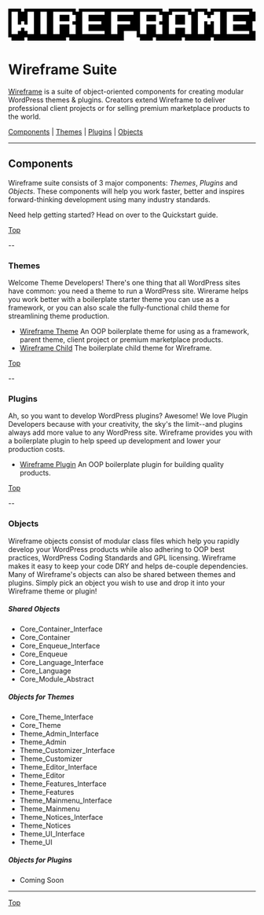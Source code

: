 ![Wireframe IDE](wireframe-branding/mixatheme-wireframe-logo-fill.gif)

# Wireframe Suite

[Wireframe](https://github.com/mixatheme/Wireframe) is a suite of object-oriented components for creating modular WordPress themes & plugins. Creators extend Wireframe to deliver professional client projects or for selling premium marketplace products to the world.

[Components](https://github.com/mixatheme/Wireframe#components) | 
[Themes](https://github.com/mixatheme/Wireframe#themes) | [Plugins](https://github.com/mixatheme/Wireframe#plugins) | [Objects](https://github.com/mixatheme/Wireframe#objects) 

---

## Components

Wireframe suite consists of 3 major components: *Themes*, *Plugins* and *Objects*. These components will help you work faster, better and inspires forward-thinking development using many industry standards.

Need help getting started? Head on over to the Quickstart guide.

[Top](https://github.com/mixatheme/Wireframe#wireframe-suite)

--

### Themes

Welcome Theme Developers! There's one thing that all WordPress sites have common: you need a theme to run a WordPress site. Wirerame helps you work better with a boilerplate starter theme you can use as a framework, or you can also scale the fully-functional child theme for streamlining theme production.

* [Wireframe Theme](https://github.com/mixatheme/wp-wireframe-theme) An OOP boilerplate theme for using as a framework, parent theme, client project or premium marketplace products.
* [Wireframe Child](https://github.com/mixatheme/wp-wireframe-child) The boilerplate child theme for Wireframe.

[Top](https://github.com/mixatheme/Wireframe#wireframe-suite)

--

### Plugins

Ah, so you want to develop WordPress plugins? Awesome! We love Plugin Developers because with your creativity, the sky's the limit--and plugins always add more value to any WordPress site. Wireframe provides you with a boilerplate plugin to help speed up development and lower your production costs.

* [Wireframe Plugin](https://github.com/mixatheme/wp-wireframe-plugin) An OOP boilerplate plugin for building quality products.

[Top](https://github.com/mixatheme/Wireframe#wireframe-suite)

--

### Objects

Wireframe objects consist of modular class files which help you rapidly develop your WordPress products while also adhering to OOP best practices, WordPress Coding Standards and GPL licensing. Wireframe makes it easy to keep your code DRY and helps de-couple dependencies. Many of Wireframe's objects can also be shared between themes and plugins. Simply pick an object you wish to use and drop it into your Wireframe theme or plugin!

##### Shared Objects

* Core_Container_Interface
* Core_Container
* Core_Enqueue_Interface
* Core_Enqueue
* Core_Language_Interface
* Core_Language
* Core_Module_Abstract

##### Objects for Themes

* Core_Theme_Interface
* Core_Theme
* Theme_Admin_Interface
* Theme_Admin
* Theme_Customizer_Interface
* Theme_Customizer
* Theme_Editor_Interface
* Theme_Editor
* Theme_Features_Interface
* Theme_Features
* Theme_Mainmenu_Interface
* Theme_Mainmenu
* Theme_Notices_Interface
* Theme_Notices
* Theme_UI_Interface
* Theme_UI

##### Objects for Plugins

* Coming Soon

---

[Top](https://github.com/mixatheme/Wireframe#wireframe-suite)

